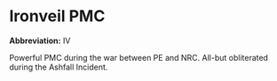# Ironveil PMC

**Abbreviation:** IV

Powerful PMC during the war between PE and NRC. All-but obliterated during the Ashfall Incident.
